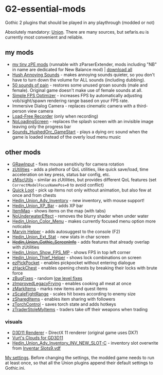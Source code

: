 # G2-essential-mods
Gothic 2 plugins that should be played in any playthrough (modded or not)

Absolutely mandatory: [Union](https://www.sefaris.eu/union/plugins). There are many sources, but sefaris.eu is currently most convenient and reliable.

## my mods
- [my tiny zPE mods](https://github.com/the-overdriven/G2-my-zPE-mods) (runnable with zParserExtender, mods including "NB" in name are dedicated for New Balance mod) | [download all](https://github.com/the-overdriven/G2-my-zPE-mods/archive/refs/heads/main.zip)
- [Hush Annoying Sounds](https://www.nexusmods.com/gothic2/mods/39) - makes annoying sounds quieter, so you don't have to turn down the volume for ALL sounds (including dubbing).
- [50 sounds of pain](https://www.nexusmods.com/gothic2/mods/48) - restores some unused groan sounds (male and female). Original game doesn't make use of female sounds at all.
- [Simple FPS Optimizer](https://www.nexusmods.com/gothic2/mods/89) - increases FPS by automatically adjusting vob/sight/spawn rendering range based on your FPS rate.
- Immersive Dialog Camera - replaces cinematic camera with a third-person view camera
- [Load-Free Recorder](https://www.nexusmods.com/gothic2/mods/90) (only when recording)
- [NoLoadingScreen](https://github.com/the-overdriven/g2-nb-install-guide/blob/main/plugins/NoLoadingScreen.vdf) - replaces the splash screen with an invisible image leaving only the progress bar
- [Sounds_HushedOrc_GameStart](https://github.com/the-overdriven/g2-nb-install-guide/blob/main/plugins/Sounds_HushedOrc_GameStart.mod) - plays a dying orc sound when the game is loaded instead of the overly loud menu music

## other mods
- [GRawInput](https://github.com/SaiyansKing/GRawInput/releases) - fixes mouse sensitivity for camera rotation
- [zUtilities](https://sefaris.eu/union/plugins) - adds a plethora of QoL utilities, like quick save/load, time acceleration on key press, status bar config, etc.
- [zMiscUtils](https://sefaris.eu/union/plugins) - similar as zUtilities, but provides different QoL features (set `CorrectModelFocusNamePos=0` to avoid conflict)
- [Quick Loot](https://www.sefaris.eu/union/plugins) - pick up items not only without animation, but also few at once and from chests
- [Hedin_Union_Adv_Inventory](https://www.sefaris.eu/union/plugins) - new inventory, with mouse support!
- [Hedin_Union_XP_Bar](https://www.sefaris.eu/union/plugins) - adds XP bar
- [ItemMap](https://www.sefaris.eu/union/plugins) - shows items on the map (with tabs)
- [NoUnderwaterEffect](https://www.sefaris.eu/union/plugins) - removes the blurry shader when under water
- [Hedin_Union_Color_Menu](https://drive.google.com/drive/folders/1T_ADIdlwvWruW6tzxgt1rIwKIlKUjaLm) - makes currently focused menu option more noticable
- [Marvin Helper](https://steamcommunity.com/sharedfiles/filedetails/?id=2847617433) - adds autosuggest to the console (F2)
- [Hedin_Union_Ext_Stat](https://www.sefaris.eu/union/plugins) - new stats in char screen
- ~~[Hedin_Union_Gothic_ScreenInfo](https://www.sefaris.eu/union/plugins)~~ - adds features that already overlap with zUtilities
- [Hedin_Union_Show_FPS_MP](https://www.sefaris.eu/union/plugins) - shows FPS in top left corner
- [Hedin_Union_Thief_Helper](https://www.sefaris.eu/union/plugins) - shows lock combinations on screen
- [ezPickPocket](https://www.sefaris.eu/union/plugins) - enables pickpocket without entering dialogue
- [zHackChest](https://www.sefaris.eu/union/plugins) - enables opening chests by breaking their locks with brute force
- [zBugFixes](https://www.sefaris.eu/union/plugins) - random [low level fixes](https://steamcommunity.com/sharedfiles/filedetails/?id=2849396194)
- [zImprovedLegacyFrying](https://www.sefaris.eu/union/plugins) - enables cooking all meat at once
- [zMarkItems](https://www.sefaris.eu/union/plugins) - marks new items and quest items
- [zScaleFightRange](https://www.sefaris.eu/union/plugins) - scales hit boxes according to enemy size
- [zSharedItems](https://www.sefaris.eu/union/plugins) - enables item sharing with followers
- [zTorchControl](https://www.sefaris.eu/union/plugins) - saves torch state and adds hotkeys
- [zTraderStoleMyItems](https://www.sefaris.eu/union/plugins) - traders take off their weapons when trading

### visuals
- [D3D11 Renderer](https://github.com/SaiyansKing/GD3D11) - DirectX 11 renderer (original game uses DX7)
- [Vurt's Clouds for GD3D11](https://www.nexusmods.com/gothic2/mods/95)
- [Hedin_Union_Adv_Inventory_INV_NEW_SLOT-C](https://github.com/the-overdriven/G2-essential-mods/blob/main/vdf/%5BDesign%5D%20Inventar%20Slots9.vdf) - inventory slot overwrite from [Inventar Slots9.vdf](https://github.com/the-overdriven/G2-essential-mods/blob/main/vdf/%5BDesign%5D%20Inventar%20Slots9.vdf)

[My settings](https://github.com/the-overdriven/G2-ini-fixer). Before changing the settings, the modded game needs to run at least once, so that all the Union plugins append their default settings to Gothic.ini.
